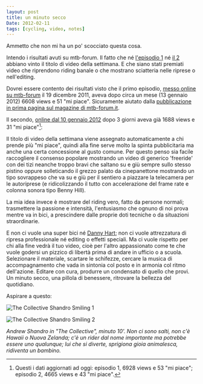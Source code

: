 ```yaml
---
layout: post
title: un minuto secco
Date: 2012-02-11
tags: [cycling, video, notes]
---
```

 

Ammetto che non mi ha un po' scocciato questa cosa.

Intendo i risultati avuti su mtb-forum. Il fatto che né [l'episodio 1](http://aadm.github.com/2011-12-20-winter-riding-milano-episode-1.html) né [il 2](http://aadm.github.com/2012-02-09-winter-riding-milano-episode-2.html) abbiano vinto il titolo di video della settimana. E che siano stati premiati video che riprendono riding banale o che mostrano sciatteria nelle riprese o nell'editing.

Dovrei essere contento dei risultati visto che il primo episodio, [messo online su mtb-forum](http://video.mtb-forum.it/videos/view/1586) il 19 dicembre 2011, aveva dopo circa un mese (13 gennaio 2012) 6608 views e 51 "mi piace". Sicuramente aiutato dalla [pubblicazione in prima pagina sul magazine di mtb-forum.it](http://www.mtb-forum.it/video-winter-riding-milano/).

Il secondo, [online dal 10 gennaio 2012](http://video.mtb-forum.it/videos/view/1685) dopo 3 giorni aveva già 1688 views e 31 "mi piace"[^nota1]:

Il titolo di video della settimana viene assegnato automaticamente a chi prende più "mi piace", quindi alla fine serve molto la spinta pubblicitaria ma anche una certa concessione al gusto comune. Per questo penso sia facile raccogliere il consenso popolare mostrando un video di generico 'freeride' con dei tizi neanche troppo bravi che saltano su e giù sempre sullo stesso pistino oppure solleticando il grezzo palato da cinepanettone mostrando un tipo sovrappeso che va su e giù per il sentiero a piazzare la telecamera per le autoriprese (e ridicolizzando il tutto con accelerazione del frame rate e colonna sonora tipo Benny Hill).

La mia idea invece è mostrare del riding vero, fatto da persone normali; trasmettere la passione e intensità, l'entusiasmo che ognuno di noi prova mentre va in bici, a prescindere dalle proprie doti tecniche o da situazioni straordinarie.

E non ci vuole una super bici né [Danny Hart](http://youtu.be/EqYgAX6D43Q); non ci vuole attrezzatura di ripresa professionale né editing o effetti speciali. Ma ci vuole rispetto per chi alla fine vedrà il tuo video, cioè per l'altro appassionato come te che vuole godersi un pizzico di libertà prima di andare in ufficio o a scuola. Selezionare il materiale, scartare le schifezze, cercare la musica di accompagnamento che vada in sintonia col posto e in armonia col ritmo dell'azione. Editare con cura, produrre un condensato di quello che provi. Un minuto secco, una pillola di benessere, ritrovare la bellezza del quotidiano.

Aspirare a questo:

![The Collective   Shandro Smiling 1](http://dl.dropbox.com/u/179731/the%20collective%20-%20shandro%20smiling%201.jpg)

![The Collective   Shandro Smiling 2](http://dl.dropbox.com/u/179731/the%20collective%20-%20shandro%20smiling%202.jpg)

*Andrew Shandro in "The Collective", minuto 10'. Non ci sono salti, non c'è Hawaii o Nuova Zelanda; c'è un rider dal nome importante ma potrebbe essere uno qualunque; lui che si diverte, sprigiona gioia animalesca, ridiventa un bambino.*


[^nota1]: Questi i dati aggiornati ad oggi: episodio 1, 6928 views e 53 "mi piace"; episodio 2, 4665 views e 43 "mi piace".
